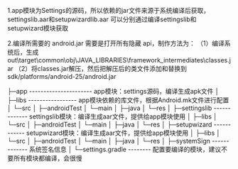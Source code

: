 1.app模块为Settings的源码，所以依赖的jar文件来源于系统编译后获取，settingslib.aar和setupwizardlib.aar
  可以分别通过编译settingslib和setupwizard模块获取

2.编译所需要的 android.jar 需要是打开所有隐藏 api，制作方法为：
（1）编译系统后，生成out\target\common\obj\JAVA_LIBRARIES\framework_intermediates\classes.jar
（2）将classes.jar解压，然后把解压后的类文件添加和替换到sdk/platforms/android-25/android.jar

├─app ---------------------- app模块：settings源码，编译生成apk文件
│  ├─libs ----------------- app模块依赖的库文件，根据Android.mk文件进行配置
│  └─src
│      ├─androidTest
│      └─main
│          ├─java
│          └─res
│
├─settingslib ------------- settingslib模块：编译生成aar文件，提供给app模块使用
│  ├─libs
│  └─src
│      ├─androidTest
│      └─main
│          ├─java
│          └─res
│
├─setupwizard ------------ setupwizard模块：编译生成aar文件，提供给app模块使用
│  ├─libs
│  └─src
│      ├─androidTest
│      └─main
│          ├─java
│          └─res
│
├─systemSign ------------- 系统签名信息
│
└─settings.gradle -------- 配置要编译的模块，建议不要所有模块都编译，会很慢